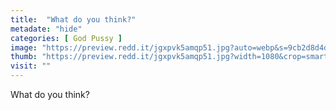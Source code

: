 ```yaml
---
title:  "What do you think?"
metadate: "hide"
categories: [ God Pussy ]
image: "https://preview.redd.it/jgxpvk5amqp51.jpg?auto=webp&s=9cb2d8d4d93f5f9d69f4dced79decade2a99a9bf"
thumb: "https://preview.redd.it/jgxpvk5amqp51.jpg?width=1080&crop=smart&auto=webp&s=6a01f30d698e808640c74990ba1d9b36ccf803f3"
visit: ""
---
```

What do you think?
